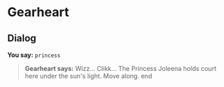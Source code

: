 # Gearheart


## Dialog

**You say:** `princess`



>**Gearheart says:** Wizz... Clikk... The Princess Joleena holds court here under the sun's light.  Move along.
end
